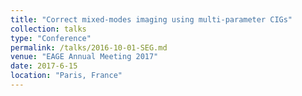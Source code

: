 ```yaml
---
title: "Correct mixed-modes imaging using multi-parameter CIGs"
collection: talks
type: "Conference"
permalink: /talks/2016-10-01-SEG.md
venue: "EAGE Annual Meeting 2017"
date: 2017-6-15
location: "Paris, France"
---
```

